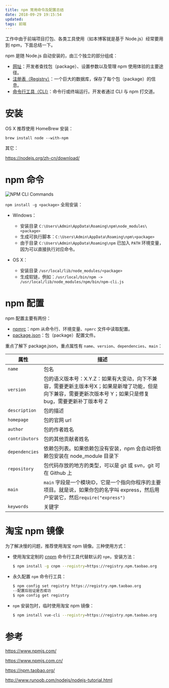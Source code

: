 ```yaml
---
title: npm 常用命令及配置总结
date: 2018-09-29 19:15:54
updated:
tags: 前端
---
```


工作中由于前端项目打包、各类工具使用（如本博客就是基于 Node.js）经常要用到 npm，下面总结一下。

npm 是随 Node.js 自动安装的，由三个独立的部分组成：

* [网址](https://npmjs.com/)：开发者查找包（package）、设置参数以及管理 npm 使用体验的主要途径。
* [注册表（Registry）](https://docs.npmjs.com/misc/registry)：一个巨大的数据库，保存了每个包（package）的信息。
* [命令行工具（CLI）](https://docs.npmjs.com/cli/npm)：命令行或终端运行。开发者通过 CLI 与 npm 打交道。

# 安装

OS X 推荐使用 HomeBrew 安装：

```
brew install node --with-npm
```

其它：

https://nodejs.org/zh-cn/download/

# npm 命令

![NPM CLI Commands](/img/javascript/npm_cli_commands.png)

`npm install -g <package>` 全局安装：

* Windows：

  * 安装目录 `C:\Users\Admin\AppData\Roaming\npm\node_modules\<package>`
  * 生成可执行脚本：`C:\Users\Admin\AppData\Roaming\npm\<package>`
  * 由于目录 `C:\Users\Admin\AppData\Roaming\npm` 已加入 `PATH` 环境变量，因为可以直接执行对应命令。

* OS X：

  * 安装目录 `/usr/local/lib/node_modules/<package>`
  * 生成软链，例如：`/usr/local/bin/npm -> /usr/local/lib/node_modules/npm/bin/npm-cli.js`

# npm 配置

npm 配置主要有两份：

* [npmrc](https://www.npmjs.com.cn/files/npmrc/)：npm 从命令行、环境变量、`npmrc` 文件中读取配置。
* [package.json](https://www.npmjs.com.cn/files/package.json/)：包（package）配置文件。

重点了解下 package.json，重点属性有 `name`、`version`、`dependencies`、`main`：

| 属性           | 描述                                                         |
| -------------- | ------------------------------------------------------------ |
| `name`         | 包名                                                         |
| `version`      | 包的语义版本号：X.Y.Z：如果有大变动，向下不兼容，需要更新主版本号X；如果是新增了功能，但是向下兼容，需要更新次版本号 Y；如果只是修复bug，需要更新补丁版本号 Z |
| `description`  | 包的描述                                                     |
| `homepage`     | 包的官网 url                                                 |
| `author`       | 包的作者姓名                                                 |
| `contributors` | 包的其他贡献者姓名                                           |
| `dependencies` | 依赖包列表。如果依赖包没有安装，npm 会自动将依赖包安装在 node_module 目录下 |
| `repository`   | 包代码存放的地方的类型，可以是 git 或 svn，git 可在 Github 上 |
| `main`         | `main` 字段是一个模块ID，它是一个指向你程序的主要项目。就是说，如果你包的名字叫 express，然后用户安装它，然后`require("express")` |
| `keywords`     | 关键字                                                       |

# 淘宝 npm 镜像

为了解决慢的问题，推荐使用淘宝 npm 镜像。三种使用方式：

* 使用淘宝定制的 [cnpm](https://github.com/cnpm/cnpm) 命令行工具代替默认的 `npm`，安装方法：

  ```bash
  $ npm install -g cnpm --registry=https://registry.npm.taobao.org
  ```

* 永久配置 `npm` 命令行工具：

  ```bash
  $ npm config set registry https://registry.npm.taobao.org
  --配置后验证是否成功
  $ npm config get registry
  ```

* `npm` 安装包时，临时使用淘宝 npm 镜像：

  ```bash
  $ npm install vue-cli --registry=https://registry.npm.taobao.org
  ```

# 参考

https://www.npmjs.com/

https://www.npmjs.com.cn/

https://npm.taobao.org/

http://www.runoob.com/nodejs/nodejs-tutorial.html

